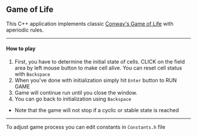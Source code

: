 ## Game of Life
This C++ application implements classic [Conway's Game of Life](https://en.wikipedia.org/wiki/Conway%27s_Game_of_Life) with aperiodic rules.

---
#### How to play

1. First, you have to determine the initial state of cells. CLICK on the field area by left mouse button to make cell alive. You can reset cell status with `Backspace`
2. When you've done with initialization simply hit `Enter` button to RUN GAME
3. Game will continue run until you close the window.
4. You can go back to initialization using `Backspace`
* Note that the game will not stop if a cyclic or stable state is reached

---
To adjust game process you can edit constants in `Constants.h` file
